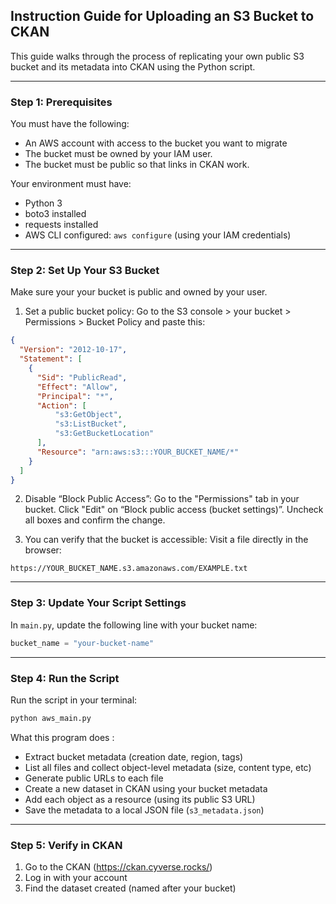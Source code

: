 ## **Instruction Guide for Uploading an S3 Bucket to CKAN**

This guide walks through the  process of replicating your own public S3 bucket and its metadata into CKAN using the Python script.

---

### **Step 1: Prerequisites**

You must have the following:
- An AWS account with access to the bucket you want to migrate
- The bucket must be owned by your IAM user.
- The bucket must be public so that links in CKAN work.

Your environment must have:
- Python 3
- boto3 installed
- requests installed
- AWS CLI configured: `aws configure` (using your IAM credentials)

---

### **Step 2: Set Up Your S3 Bucket**

Make sure your your bucket is public and owned by your user.

1. Set a public bucket policy:
Go to the S3 console > your bucket > Permissions > Bucket Policy and paste this:

```json
{
  "Version": "2012-10-17",
  "Statement": [
    {
      "Sid": "PublicRead",
      "Effect": "Allow",
      "Principal": "*",
      "Action": [
          "s3:GetObject",
          "s3:ListBucket",
          "s3:GetBucketLocation"
      ],
      "Resource": "arn:aws:s3:::YOUR_BUCKET_NAME/*"
    }
  ]
}
```

2. Disable “Block Public Access”:
Go to the "Permissions" tab in your bucket.
Click "Edit" on “Block public access (bucket settings)”.
Uncheck all boxes and confirm the change.

3. You can verify that the bucket is accessible:
Visit a file directly in the browser:
```
https://YOUR_BUCKET_NAME.s3.amazonaws.com/EXAMPLE.txt
```

---

### **Step 3: Update Your Script Settings**

In `main.py`, update the following line with your bucket name:
```python
bucket_name = "your-bucket-name"
```

---

### **Step 4: Run the Script**

Run the script in your terminal:
```bash
python aws_main.py
```

What this program does :
- Extract bucket metadata (creation date, region, tags)
- List all files and collect object-level metadata (size, content type, etc)
- Generate public URLs to each file
- Create a new dataset in CKAN using your bucket metadata
- Add each object as a resource (using its public S3 URL)
- Save the metadata to a local JSON file (`s3_metadata.json`)

---

### **Step 5: Verify in CKAN**

1. Go to the CKAN  (https://ckan.cyverse.rocks/)
2. Log in with your account
3. Find the dataset created (named after your bucket)

